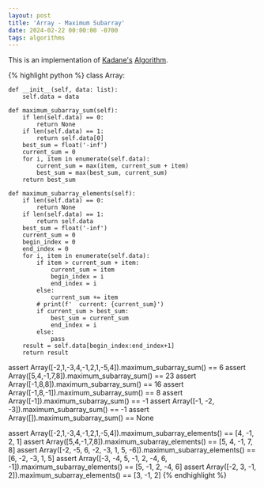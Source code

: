 ```yaml
---
layout: post
title: 'Array - Maximum Subarray'
date: 2024-02-22 00:00:00 -0700
tags: algorithms
---
```


This is an implementation of [Kadane's](https://en.wikipedia.org/wiki/Joseph_Born_Kadane)
[Algorithm](https://en.wikipedia.org/wiki/Maximum_subarray_problem).

{% highlight python %}
class Array:

    def __init__(self, data: list):
        self.data = data

    def maximum_subarray_sum(self):
        if len(self.data) == 0:
            return None
        if len(self.data) == 1:
            return self.data[0]
        best_sum = float('-inf')
        current_sum = 0
        for i, item in enumerate(self.data):
            current_sum = max(item, current_sum + item)
            best_sum = max(best_sum, current_sum)
        return best_sum

    def maximum_subarray_elements(self):
        if len(self.data) == 0:
            return None
        if len(self.data) == 1:
            return self.data
        best_sum = float('-inf')
        current_sum = 0
        begin_index = 0
        end_index = 0
        for i, item in enumerate(self.data):
            if item > current_sum + item:
                current_sum = item
                begin_index = i
                end_index = i
            else:
                current_sum += item
            # print(f'  current: {current_sum}')
            if current_sum > best_sum:
                best_sum = current_sum
                end_index = i
            else:
                pass
        result = self.data[begin_index:end_index+1]
        return result

assert Array([-2,1,-3,4,-1,2,1,-5,4]).maximum_subarray_sum() == 6
assert Array([5,4,-1,7,8]).maximum_subarray_sum() == 23
assert Array([-1,8,8]).maximum_subarray_sum() == 16
assert Array([-1,8,-1]).maximum_subarray_sum() == 8
assert Array([-1]).maximum_subarray_sum() == -1
assert Array([-1, -2, -3]).maximum_subarray_sum() == -1
assert Array([]).maximum_subarray_sum() == None

assert Array([-2,1,-3,4,-1,2,1,-5,4]).maximum_subarray_elements() == [4, -1, 2, 1]
assert Array([5,4,-1,7,8]).maximum_subarray_elements() == [5, 4, -1, 7, 8]
assert Array([-2, -5, 6, -2, -3, 1, 5, -6]).maximum_subarray_elements() == [6, -2, -3, 1, 5]
assert Array([-3, -4, 5, -1, 2, -4, 6, -1]).maximum_subarray_elements() == [5, -1, 2, -4, 6]
assert Array([-2, 3, -1, 2]).maximum_subarray_elements() == [3, -1, 2]
{% endhighlight %}

